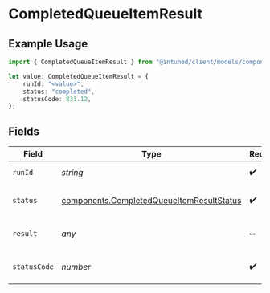 # CompletedQueueItemResult

## Example Usage

```typescript
import { CompletedQueueItemResult } from "@intuned/client/models/components";

let value: CompletedQueueItemResult = {
    runId: "<value>",
    status: "completed",
    statusCode: 831.12,
};
```

## Fields

| Field                                                                                                  | Type                                                                                                   | Required                                                                                               | Description                                                                                            |
| ------------------------------------------------------------------------------------------------------ | ------------------------------------------------------------------------------------------------------ | ------------------------------------------------------------------------------------------------------ | ------------------------------------------------------------------------------------------------------ |
| `runId`                                                                                                | *string*                                                                                               | :heavy_check_mark:                                                                                     | The run ID of the item                                                                                 |
| `status`                                                                                               | [components.CompletedQueueItemResultStatus](../../models/components/completedqueueitemresultstatus.md) | :heavy_check_mark:                                                                                     | Execution status of the item                                                                           |
| `result`                                                                                               | *any*                                                                                                  | :heavy_minus_sign:                                                                                     | The result of an API call.                                                                             |
| `statusCode`                                                                                           | *number*                                                                                               | :heavy_check_mark:                                                                                     | The API response status code                                                                           |
